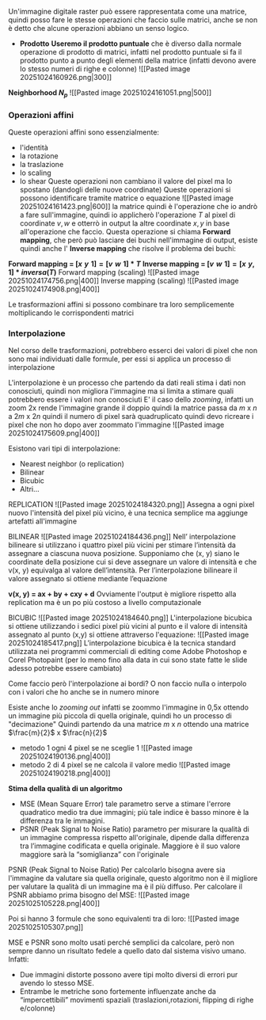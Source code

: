 Un'immagine digitale raster può essere rappresentata come una matrice, quindi posso fare le stesse operazioni che faccio sulle matrici, anche se non è detto che alcune operazioni abbiano un senso logico.

- **Prodotto**
  **Useremo il prodotto puntuale** che è diverso dalla normale operazione di prodotto di matrici, infatti nel prodotto puntuale si fa il prodotto punto a punto degli elementi della matrice (infatti devono avere lo stesso numeri di righe e colonne)
  ![[Pasted image 20251024160926.png|300]]

**Neighborhood $N_p$**
![[Pasted image 20251024161051.png|500]]

### **Operazioni affini**
Queste operazioni affini sono essenzialmente:
- l'identità
- la rotazione
- la traslazione
- lo scaling
- lo shear
Queste operazioni non cambiano il valore del pixel ma lo spostano (dandogli delle nuove coordinate)
Queste operazioni si possono identificare tramite matrice o equazione
![[Pasted image 20251024161423.png|600]]
la matrice quindi è l'operazione che io andrò a fare sull'immagine,
quindi io applicherò l'operazione $T$ al pixel di coordinate $v,w$ e otterrò in output la altre coordinate $x,y$ in base all'operazione che faccio.
Questa operazione si chiama **Forward mapping**, che però può lasciare dei buchi nell'immagine di output, esiste quindi anche l' **Inverse mapping** che risolve il problema dei buchi:

**Forward mapping = $[x\,\, y\,\, 1] = [v\,\,w\,\,1]*T$**
**Inverse mapping = $[v\,\,w\,\,1] = [x\,\,y,\,\,1]*inversa(T)$**
Forward mapping (scaling)
![[Pasted image 20251024174756.png|400]]
Inverse mapping (scaling)
![[Pasted image 20251024174908.png|400]]


Le trasformazioni affini si possono combinare tra loro semplicemente moltiplicando le corrispondenti matrici


### Interpolazione
Nel corso delle trasformazioni, potrebbero esserci dei valori di pixel che non sono mai individuati dalle formule, per essi si applica un processo di interpolazione

L'interpolazione è un processo che partendo da dati reali stima i dati non conosciuti, quindi non migliora l'immagine ma si limita a stimare quali potrebbero essere i valori non conosciuti
E' il caso dello *zooming*, infatti un zoom 2x rende l'immagine grande il doppio quindi la matrice passa da $m$ x $n$  a $2m$ x $2n$ quindi il numero di pixel sarà quadruplicato quindi devo ricreare i pixel che non ho dopo aver zoommato l'immagine
![[Pasted image 20251024175609.png|400]]

Esistono vari tipi di interpolazione:
- Nearest neighbor (o replication) 
- Bilinear 
- Bicubic 
- Altri…

REPLICATION
![[Pasted image 20251024184320.png]]
Assegna a ogni pixel nuovo l'intensità del pixel più vicino, è una tecnica semplice ma aggiunge artefatti all'immagine

BILINEAR
![[Pasted image 20251024184436.png]]
Nell’ interpolazione bilineare si utilizzano i quattro pixel più vicini per stimare l’intensità da assegnare a ciascuna nuova posizione. Supponiamo che (x, y) siano le coordinate della posizione cui si deve assegnare un valore di intensità e che v(x, y) equivalga al valore dell’intensità. Per l’interpolazione bilineare il valore assegnato si ottiene mediante l’equazione

**v(x, y) = ax + by + cxy + d**
Ovviamente l'output è migliore rispetto alla replication ma è un po più costoso a livello computazionale

BICUBIC
![[Pasted image 20251024184640.png]]
L'interpolazione bicubica si ottiene utilizzando i sedici pixel più vicini al punto e il valore di intensità assegnato al punto (x,y) si ottiene attraverso l'equazione:
![[Pasted image 20251024185417.png]]
L’interpolazione bicubica è la tecnica standard utilizzata nei programmi commerciali di editing come Adobe Photoshop e Corel Photopaint (per lo meno fino alla data in cui sono state fatte le slide adesso potrebbe essere cambiato)

Come faccio però l'interpolazione ai bordi? O non faccio nulla o interpolo con i valori che ho anche se in numero minore


Esiste anche lo *zooming out* infatti se zoommo l'immagine in 0,5x ottendo un immagine più piccola di quella originale, quindi ho un processo di "decimazione"
Quindi partendo da una matrice $m$ x $n$ ottendo una matrice $\frac{m}{2}$ x $\frac{n}{2}$ 
 - metodo 1
   ogni 4 pixel se ne sceglie 1
   ![[Pasted image 20251024190136.png|400]]
- metodo 2
  di 4 pixel se ne calcola il valore medio
  ![[Pasted image 20251024190218.png|400]]




**Stima della qualità di un algoritmo**
- MSE (Mean Square Error) tale parametro serve a stimare l'errore quadratico medio tra due immagini; più tale indice è basso minore è la differenza tra le immagini.
- PSNR (Peak Signal to Noise Ratio)  parametro per misurare la qualità di un immagine compressa rispetto all'originale, dipende dalla differenza tra l’immagine codificata e quella originale. Maggiore è il suo valore maggiore sarà la “somiglianza” con l'originale

PSNR (Peak Signal to Noise Ratio)
Per calcolarlo bisogna avere sia l'immagine da valutare sia quella originale, questo algoritmo non è il migliore per valutare la qualità di un immagine ma è il più diffuso.
Per calcolare il PSNR abbiamo prima bisogno del MSE:
![[Pasted image 20251025105228.png|400]]

Poi si hanno 3 formule che sono equivalenti tra di loro:
![[Pasted image 20251025105307.png]]

MSE e PSNR sono molto usati perché semplici da calcolare, però non sempre danno un risultato fedele a quello dato dal sistema visivo umano. Infatti:
- Due immagini distorte possono avere tipi molto diversi di errori pur avendo lo stesso MSE.
- Entrambe le metriche sono fortemente influenzate anche da “impercettibili” movimenti spaziali (traslazioni,rotazioni, flipping di righe e/colonne)

